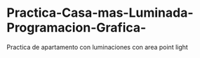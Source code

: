 # Practica-Casa-mas-Luminada-Programacion-Grafica-
Practica de apartamento con luminaciones con area point light
